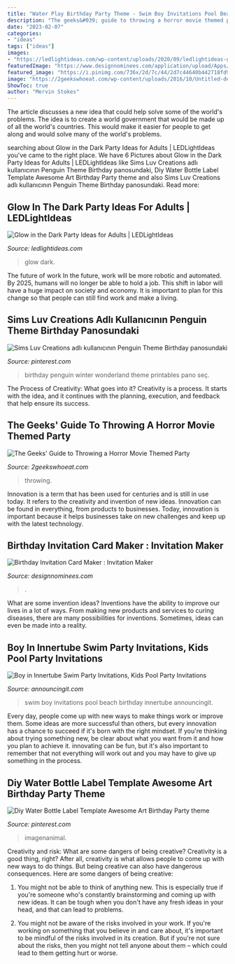 ```yaml
---
title: "Water Play Birthday Party Theme - Swim Boy Invitations Pool Beach Birthday Innertube Announcingit"
description: "The geeks&#039; guide to throwing a horror movie themed party"
date: "2023-02-07"
categories:
- "ideas"
tags: ["ideas"]
images:
- "https://ledlightideas.com/wp-content/uploads/2020/09/ledlightideas-glow-in-the-dark-party-ideas-02-scaled.jpg"
featuredImage: "https://www.designnominees.com/application/upload/Apps/2019/12/birthday-invitation-card-maker-invitation-maker-43.jpg"
featured_image: "https://i.pinimg.com/736x/2d/7c/44/2d7c44640b442718fd98ca8cced31e1b.jpg"
image: "https://2geekswhoeat.com/wp-content/uploads/2016/10/Untitled-design-595x893.png"
ShowToc: true
author: "Mervin Stokes"
---
```



The article discusses a new idea that could help solve some of the world's problems. The idea is to create a world government that would be made up of all the world's countries. This would make it easier for people to get along and would solve many of the world's problems.

	

		
searching about Glow in the Dark Party Ideas for Adults | LEDLightIdeas you've came to the right place. We have 6 Pictures about Glow in the Dark Party Ideas for Adults | LEDLightIdeas like Sims Luv Creations adlı kullanıcının Penguin Theme Birthday panosundaki, Diy Water Bottle Label Template Awesome Art Birthday Party theme and also Sims Luv Creations adlı kullanıcının Penguin Theme Birthday panosundaki. Read more:
		
    
## Glow In The Dark Party Ideas For Adults | LEDLightIdeas

<img loading=lazy src="https://ledlightideas.com/wp-content/uploads/2020/09/ledlightideas-glow-in-the-dark-party-ideas-02-scaled.jpg" onerror="this.onerror=null;this.src='https://tse4.mm.bing.net/th?id=OIP.IRVtgYC_W4VYEmhbeHWqZQHaFj&amp;pid=15.1';" alt="Glow in the Dark Party Ideas for Adults | LEDLightIdeas">

_Source: ledlightideas.com_

>glow dark. 

	

The future of work
In the future, work will be more robotic and automated. By 2025, humans will no longer be able to hold a job. This shift in labor will have a huge impact on society and economy. It is important to plan for this change so that people can still find work and make a living.

    
## Sims Luv Creations Adlı Kullanıcının Penguin Theme Birthday Panosundaki

<img loading=lazy src="https://i.pinimg.com/736x/2d/7c/44/2d7c44640b442718fd98ca8cced31e1b.jpg" onerror="this.onerror=null;this.src='https://tse3.mm.bing.net/th?id=OIP.rzBpzVzhkPDe_oryl2mwGQHaJ3&amp;pid=15.1';" alt="Sims Luv Creations adlı kullanıcının Penguin Theme Birthday panosundaki">

_Source: pinterest.com_

>birthday penguin winter wonderland theme printables pano seç. 

	

The Process of Creativity: What goes into it?
Creativity is a process. It starts with the idea, and it continues with the planning, execution, and feedback that help ensure its success.

    
## The Geeks&#039; Guide To Throwing A Horror Movie Themed Party

<img loading=lazy src="https://2geekswhoeat.com/wp-content/uploads/2016/10/Untitled-design-595x893.png" onerror="this.onerror=null;this.src='https://tse4.mm.bing.net/th?id=OIP.Nc7zAinDSucZgG4ZhZpIFgHaLH&amp;pid=15.1';" alt="The Geeks&#039; Guide to Throwing a Horror Movie Themed Party">

_Source: 2geekswhoeat.com_

>throwing. 

	

Innovation is a term that has been used for centuries and is still in use today. It refers to the creativity and invention of new ideas. Innovation can be found in everything, from products to businesses. Today, innovation is important because it helps businesses take on new challenges and keep up with the latest technology.

    
## Birthday Invitation Card Maker : Invitation Maker

<img loading=lazy src="https://www.designnominees.com/application/upload/Apps/2019/12/birthday-invitation-card-maker-invitation-maker-43.jpg" onerror="this.onerror=null;this.src='https://tse4.mm.bing.net/th?id=OIP.be1taSjyQqVqGs23K9Hv2QHaNK&amp;pid=15.1';" alt="Birthday Invitation Card Maker : Invitation Maker">

_Source: designnominees.com_

>. 

	

What are some invention ideas?
Inventions have the ability to improve our lives in a lot of ways. From making new products and services to curing diseases, there are many possibilities for inventions. Sometimes, ideas can even be made into a reality.

    
## Boy In Innertube Swim Party Invitations, Kids Pool Party Invitations

<img loading=lazy src="https://www.announcingit.com/invitations/images/zInnertube-Boy-Swim-Party-Invitations.jpg" onerror="this.onerror=null;this.src='https://tse4.mm.bing.net/th?id=OIP.Yl1iPyTjQ-Y9zdUJwMAjqAHaKO&amp;pid=15.1';" alt="Boy in Innertube Swim Party Invitations, Kids Pool Party Invitations">

_Source: announcingit.com_

>swim boy invitations pool beach birthday innertube announcingit. 

	

Every day, people come up with new ways to make things work or improve them. Some ideas are more successful than others, but every innovation has a chance to succeed if it's born with the right mindset. If you're thinking about trying something new, be clear about what you want from it and how you plan to achieve it. innovating can be fun, but it's also important to remember that not everything will work out and you may have to give up something in the process.

    
## Diy Water Bottle Label Template Awesome Art Birthday Party Theme

<img loading=lazy src="https://i.pinimg.com/736x/1a/ac/b9/1aacb9b1e7adb4e1158bd8ef25f41f8b.jpg" onerror="this.onerror=null;this.src='https://tse4.mm.bing.net/th?id=OIP.s2QF9RVtx-n2RI8wcgFKWgHaE_&amp;pid=15.1';" alt="Diy Water Bottle Label Template Awesome Art Birthday Party theme">

_Source: pinterest.com_

>imagenanimal. 

	

Creativity and risk: What are some dangers of being creative?
Creativity is a good thing, right? After all, creativity is what allows people to come up with new ways to do things. But being creative can also have dangerous consequences. Here are some dangers of being creative:
1) You might not be able to think of anything new. This is especially true if you're someone who's constantly brainstorming and coming up with new ideas. It can be tough when you don't have any fresh ideas in your head, and that can lead to problems.

2) You might not be aware of the risks involved in your work. If you're working on something that you believe in and care about, it's important to be mindful of the risks involved in its creation. But if you're not sure about the risks, then you might not tell anyone about them – which could lead to them getting hurt or worse.

